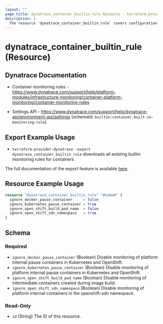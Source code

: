 ```yaml
---
layout: ""
page_title: dynatrace_container_builtin_rule Resource - terraform-provider-dynatrace"
description: |-
  The resource `dynatrace_container_builtin_rule` covers configuration for builtin monitoring rules for containers
---
```


# dynatrace_container_builtin_rule (Resource)

## Dynatrace Documentation

- Container monitoring rules - https://www.dynatrace.com/support/help/platform-modules/infrastructure-monitoring/container-platform-monitoring/container-monitoring-rules

- Settings API - https://www.dynatrace.com/support/help/dynatrace-api/environment-api/settings (schemaId: `builtin:container.built-in-monitoring-rule`)

## Export Example Usage

- `terraform-provider-dynatrace -export dynatrace_container_builtin_rule` downloads all existing builtin monitoring rules for containers

The full documentation of the export feature is available [here](https://registry.terraform.io/providers/dynatrace-oss/dynatrace/latest/docs/guides/export-v2).

## Resource Example Usage

```terraform
resource "dynatrace_container_builtin_rule" "#name#" {
  ignore_docker_pause_container     = false
  ignore_kubernetes_pause_container = true
  ignore_open_shift_build_pod_name  = false
  ignore_open_shift_sdn_namespace   = true
}
```

<!-- schema generated by tfplugindocs -->
## Schema

### Required

- `ignore_docker_pause_container` (Boolean) Disable monitoring of platform internal pause containers in Kubernetes and OpenShift.
- `ignore_kubernetes_pause_container` (Boolean) Disable monitoring of platform internal pause containers in Kubernetes and OpenShift.
- `ignore_open_shift_build_pod_name` (Boolean) Disable monitoring of intermediate containers created during image build.
- `ignore_open_shift_sdn_namespace` (Boolean) Disable monitoring of platform internal containers in the openshift-sdn namespace.

### Read-Only

- `id` (String) The ID of this resource.
 